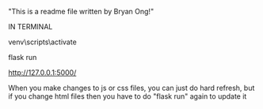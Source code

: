 "This is a readme file written by Bryan Ong!" 


IN TERMINAL

venv\scripts\activate


flask run

http://127.0.0.1:5000/


When you make changes to js or css files, you can just do hard refresh, but if you change html files then you have to do "flask run" again to update it
